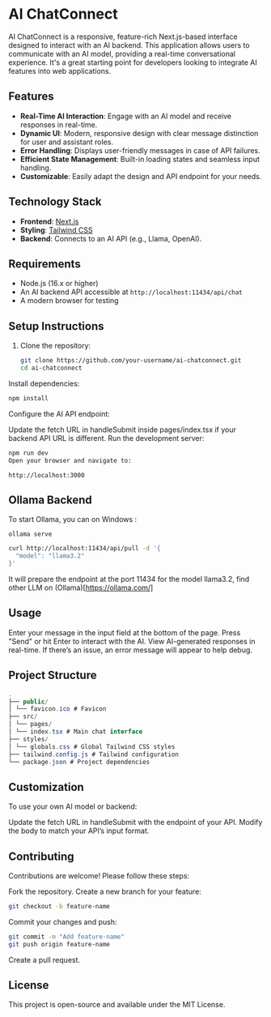 # AI ChatConnect

AI ChatConnect is a responsive, feature-rich Next.js-based interface designed to interact with an AI backend. This application allows users to communicate with an AI model, providing a real-time conversational experience. It's a great starting point for developers looking to integrate AI features into web applications.

## Features

-   **Real-Time AI Interaction**: Engage with an AI model and receive responses in real-time.
-   **Dynamic UI**: Modern, responsive design with clear message distinction for user and assistant roles.
-   **Error Handling**: Displays user-friendly messages in case of API failures.
-   **Efficient State Management**: Built-in loading states and seamless input handling.
-   **Customizable**: Easily adapt the design and API endpoint for your needs.

## Technology Stack

-   **Frontend**: [Next.js](https://nextjs.org/)
-   **Styling**: [Tailwind CSS](https://tailwindcss.com/)
-   **Backend**: Connects to an AI API (e.g., Llama, OpenAI).

## Requirements

-   Node.js (16.x or higher)
-   An AI backend API accessible at `http://localhost:11434/api/chat`
-   A modern browser for testing

## Setup Instructions

1. Clone the repository:
    ```bash
    git clone https://github.com/your-username/ai-chatconnect.git
    cd ai-chatconnect
    ```

Install dependencies:

```bash
npm install
```

Configure the AI API endpoint:

Update the fetch URL in handleSubmit inside pages/index.tsx if your backend API URL is different.
Run the development server:

```bash
npm run dev
Open your browser and navigate to:
```

```arduino
http://localhost:3000
```

## Ollama Backend

To start Ollama, you can on Windows :

```
ollama serve
```

```bash
curl http://localhost:11434/api/pull -d '{
  "model": "llama3.2"
}'
```

It will prepare the endpoint at the port 11434 for the model llama3.2, find other LLM on (Ollama)[https://ollama.com/]

## Usage

Enter your message in the input field at the bottom of the page.
Press "Send" or hit Enter to interact with the AI.
View AI-generated responses in real-time.
If there’s an issue, an error message will appear to help debug.

## Project Structure

```csharp
.
├── public/
│ └── favicon.ico # Favicon
├── src/
│ └── pages/
│ └── index.tsx # Main chat interface
├── styles/
│ └── globals.css # Global Tailwind CSS styles
├── tailwind.config.js # Tailwind configuration
└── package.json # Project dependencies
```

## Customization

To use your own AI model or backend:

Update the fetch URL in handleSubmit with the endpoint of your API.
Modify the body to match your API’s input format.

## Contributing

Contributions are welcome! Please follow these steps:

Fork the repository.
Create a new branch for your feature:

```bash
git checkout -b feature-name
```

Commit your changes and push:

```bash
git commit -m "Add feature-name"
git push origin feature-name
```

Create a pull request.

## License

This project is open-source and available under the MIT License.
